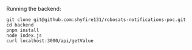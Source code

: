 Running the backend:

```
git clone git@github.com:shyfire131/robosats-notifications-poc.git
cd backend
pnpm install
node index.js
curl localhost:3000/api/getValue
```
